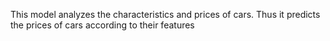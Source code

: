 This model analyzes the characteristics and prices of cars. Thus it predicts the prices of cars according to their features
